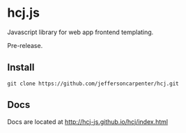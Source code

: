 # hcj.js #

Javascript library for web app frontend templating.

Pre-release.

## Install ##

`git clone https://github.com/jeffersoncarpenter/hcj.git`

## Docs ##

Docs are located at http://hcj-js.github.io/hcj/index.html